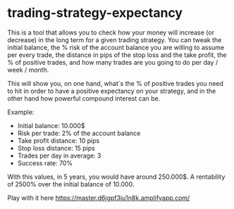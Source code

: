 # trading-strategy-expectancy
This is a tool that allows you to check how your money will increase (or decrease) in the long term for a given trading strategy.
You can tweak the initial balance, the % risk of the account balance you are willing to assume per every trade, the distance in pips of the stop loss and the take profit, the % of positive trades, and how many trades are you going to do per day / week / month.

This will show you, on one hand, what´s the % of positive trades you need to hit in order to have a positive expectancy on your strategy, and in the other hand how powerful compound interest can be.

Example:

- Initial balance: 10.000$
- Risk per trade: 2% of the account balance
- Take profit distance: 10 pips
- Stop loss distance: 15 pips
- Trades per day in average: 3
- Success rate: 70%

With this values, in 5 years, you would have around 250.000$. A rentability of 2500% over the initial balance of 10.000.


Play with it here https://master.d6jgpf3ju1n8k.amplifyapp.com/
